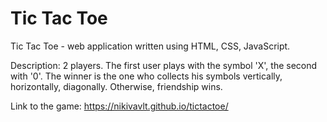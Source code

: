 # Tic Tac Toe
Tic Tac Toe - web application written using HTML, CSS, JavaScript. 

Description: 2 players. The first user plays with the symbol 'X', the second with '0'. The winner is the one who collects his symbols vertically, horizontally, diagonally. Otherwise, friendship wins.


Link to the game: https://nikivavlt.github.io/tictactoe/
